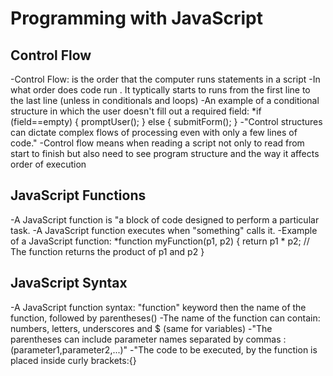 # Programming with JavaScript

## Control Flow

-Control Flow: is the order that the computer runs statements in a script
-In what order does code run
    . It typtically starts to runs from the first line to the last line (unless in conditionals and loops)
-An example of a conditional structure in which the user doesn't fill out a required field:
   *if (field==empty) {
     promptUser();
    } else {
    submitForm();
    }
-"Control structures can dictate complex flows of processing even with only a few lines of code."
-Control flow means when reading a script not only to read from start to finish but also need to see program structure and the way it affects order of execution

## JavaScript Functions

-A JavaScript function is "a block of code designed to perform a particular task.
-A JavaScript function executes when "something" calls it.
-Example of a JavaScript function:
    *function myFunction(p1, p2) {
return p1 * p2;   // The function returns the product of p1 and p2
    }

## JavaScript Syntax

-A JavaScript function syntax: "function" keyword then the name of the function, followed by parentheses()
-The name of the function can contain: numbers, letters, underscores and $ (same for variables)
-"The parentheses can include parameter names separated by commas : (parameter1,parameter2,...)"
-"The code to be executed, by the function is placed inside curly brackets:{}
